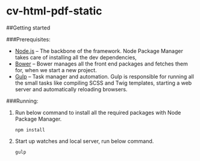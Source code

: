 # cv-html-pdf-static

##Getting started

###Prerequisites:

* [Node.js](https://nodejs.org/en/) – The backbone of the framework. Node Package Manager takes care of installing all the dev dependencies,
* [Bower](http://bower.io/) – Bower manages all the front end packages and fetches them for, when we start a new project.
* [Gulp](http://gulpjs.com/) – Task manager and automation. Gulp is responsible for running all the small tasks like compiling SCSS and Twig templates, starting a web server and automatically reloading browsers.

###Running:

1. Run below command to install all the required packages with Node Package Manager.

    ```
    npm install
    ```

2. Start up watches and local server, run below command.

    ```
    gulp
    ```
